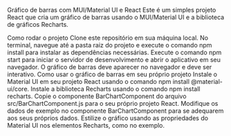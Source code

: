 Gráfico de barras com MUI/Material UI e React
Este é um simples projeto React que cria um gráfico de barras usando o MUI/Material UI e a biblioteca de gráficos Recharts.

Como rodar o projeto
Clone este repositório em sua máquina local.
No terminal, navegue até a pasta raiz do projeto e execute o comando npm install para instalar as dependências necessárias.
Execute o comando npm start para iniciar o servidor de desenvolvimento e abrir o aplicativo em seu navegador.
O gráfico de barras deve aparecer no navegador e deve ser interativo.
Como usar o gráfico de barras em seu próprio projeto
Instale o Material UI em seu projeto React usando o comando npm install @material-ui/core.
Instale a biblioteca Recharts usando o comando npm install recharts.
Copie o componente BarChartComponent do arquivo src/BarChartComponent.js para o seu próprio projeto React.
Modifique os dados de exemplo no componente BarChartComponent para se adequarem aos seus próprios dados.
Estilize o gráfico usando as propriedades do Material UI nos elementos Recharts, como no exemplo.